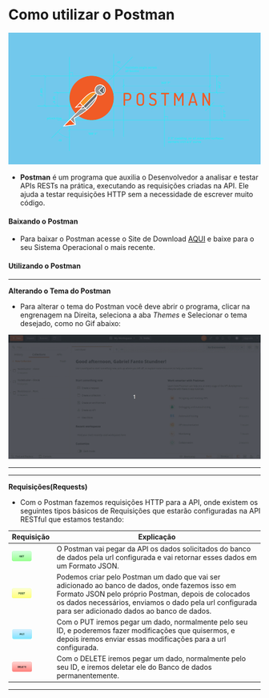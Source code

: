 # Como utilizar o Postman

<img src="../../images/logo-postman.png">

* **Postman** é um programa que auxilia o Desenvolvedor a analisar e testar APIs RESTs na prática, executando as requisições criadas na API. Ele ajuda a testar requisições HTTP sem a necessidade de escrever muito código.

#### Baixando o Postman

* Para baixar o Postman acesse o Site de Download [AQUI](https://www.postman.com/downloads/) e baixe para o seu Sistema Operacional o mais recente.

#### Utilizando o Postman

---

**Alterando o Tema do Postman**

* Para alterar o tema do Postman você deve abrir o programa, clicar na engrenagem na Direita, seleciona a aba _Themes_ e Selecionar o tema desejado, como no Gif abaixo:

<img src="../../images/postman/postman-theme.gif">

---

---

**Requisições(Requests)**

* Com o Postman fazemos requisições HTTP para a API, onde existem os seguintes tipos básicos de Requisições que estarão configuradas na API RESTful que estamos testando:

Requisição|Explicação
|---|---|
<img src="../../images/postman/get-postman.png" width="40"> |O Postman vai pegar da API os dados solicitados do banco de dados pela url configurada e vai retornar esses dados em um Formato JSON.
<img src="../../images/postman/post-postman.png" width="40">|Podemos criar pelo Postman um dado que vai ser adicionado ao banco de dados, onde fazemos isso em Formato JSON pelo próprio Postman, depois de colocados os dados necessários, enviamos o dado pela url configurada para ser adicionado dados ao banco de dados.
<img src="../../images/postman/put-postman.png" width="40">|Com o PUT iremos pegar um dado, normalmente pelo seu ID, e poderemos fazer modificações que quisermos, e depois iremos enviar essas modificações para a url configurada.
<img src="../../images/postman/delete-postman.png" width="40">|Com o DELETE iremos pegar um dado, normalmente pelo seu ID, e iremos deletar ele do Banco de dados permanentemente.

---

